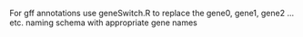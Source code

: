 For gff annotations use geneSwitch.R to replace the gene0, gene1, gene2 ... etc. naming schema with appropriate gene names

